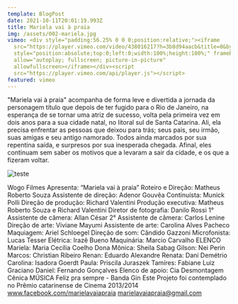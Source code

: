 ```yaml
---
template: BlogPost
date: 2021-10-11T20:01:19.993Z
title: Mariela vai à praia
img: /assets/002-mariela.jpg
vimeo: <div style="padding:56.25% 0 0 0;position:relative;"><iframe
  src="https://player.vimeo.com/video/438016217?h=3b8d94aacb&title=0&byline=0&portrait=0"
  style="position:absolute;top:0;left:0;width:100%;height:100%;" frameborder="0"
  allow="autoplay; fullscreen; picture-in-picture"
  allowfullscreen></iframe></div><script
  src="https://player.vimeo.com/api/player.js"></script>
featured: vimeo
---
```

"Mariela vai à praia" acompanha de forma leve e divertida a jornada da personagem título que depois de ter fugido para o Rio de Janeiro, na esperança de se tornar uma atriz de sucesso, volta pela primeira vez em dois anos para a sua cidade natal, no litoral sul de Santa Catarina. Ali, ela precisa enfrentar as pessoas que deixou para trás; seus pais, seu irmão, suas amigas e seu antigo namorado. Todos ainda marcados por sua repentina saída, e surpresos por sua inesperada chegada. Afinal, eles continuam sem saber os motivos que a levaram a sair da cidade, e os que a fizeram voltar. 

![teste](/assets/011-voice.jpg "teste")

Wogo Filmes Apresenta: “Mariela vai à praia” Roteiro e Direção: Matheus Roberto Souza Assistente de direção: Adenor Gouvêa Continuísta: Munick Polli Direção de produção: Richard Valentini Produção executiva: Matheus Roberto Souza e Richard Valentini Diretor de fotografia: Danilo Rossi 1° Assistente de câmera: Allan César 2° Assistente de câmera: Carlos Lenine Direção de arte: Viviane Mayumi Assistente de arte: Carolina Alves Pacheco Maquiagem: Ariel Schloegel Direção de som: Cândido Gazzoni Microfonista: Lucas Tesser Elétrica: Irazê Bueno Maquinária: Marcio Carvalho ELENCO Mariela: Maria Cecília Coelho Dona Mônica: Sheila Sabag Gilson: Nei Perin Marcos: Christian Ribeiro Renan: Eduardo Alexandre Renata: Dani Demétrio Carolina: Isadora Goerdt Paula: Priscila Juraszek Tamíres: Fabiane Luiz Graciano Daniel: Fernando Gonçalves Elenco de apoio: Cia Desmontagem Cênica MÚSICA Feliz pra sempre - Banda Gin Este Projeto foi contemplado no Prêmio catarinense de Cinema 2013/2014 www.facebook.com/marielavaiapraia marielavaiapraia@gmail.com